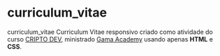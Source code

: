 # curriculum_vitae


curriculum_vitae Curriculum Vitae responsivo criado como atividade do curso [CRIPTO DEV](https://criptodev.corporate.gama.academy/), ministrado [Gama Academy](https://www.gama.academy/) usando apenas **HTML** e **CSS**.

